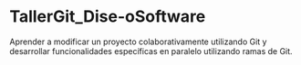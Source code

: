 # TallerGit_Dise-oSoftware
Aprender a modificar un proyecto colaborativamente utilizando Git y desarrollar funcionalidades específicas en paralelo utilizando ramas de Git.
